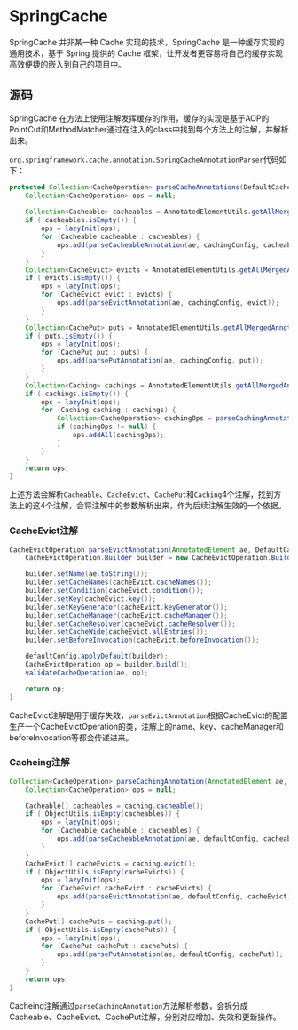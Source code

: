 # SpringCache

SpringCache 并非某一种 Cache 实现的技术，SpringCache 是一种缓存实现的通用技术，基于 Spring 提供的 Cache 框架，让开发者更容易将自己的缓存实现高效便捷的嵌入到自己的项目中。

## 源码

SpringCache 在方法上使用注解发挥缓存的作用，缓存的实现是基于AOP的PointCut和MethodMatcher通过在注入的class中找到每个方法上的注解，并解析出来。

`org.springframework.cache.annotation.SpringCacheAnnotationParser`代码如下：
```java
protected Collection<CacheOperation> parseCacheAnnotations(DefaultCacheConfig cachingConfig, AnnotatedElement ae) {
    Collection<CacheOperation> ops = null;
 
    Collection<Cacheable> cacheables = AnnotatedElementUtils.getAllMergedAnnotations(ae, Cacheable.class);
    if (!cacheables.isEmpty()) {
        ops = lazyInit(ops);
        for (Cacheable cacheable : cacheables) {
            ops.add(parseCacheableAnnotation(ae, cachingConfig, cacheable));
        }
    }
    Collection<CacheEvict> evicts = AnnotatedElementUtils.getAllMergedAnnotations(ae, CacheEvict.class);
    if (!evicts.isEmpty()) {
        ops = lazyInit(ops);
        for (CacheEvict evict : evicts) {
            ops.add(parseEvictAnnotation(ae, cachingConfig, evict));
        }
    }
    Collection<CachePut> puts = AnnotatedElementUtils.getAllMergedAnnotations(ae, CachePut.class);
    if (!puts.isEmpty()) {
        ops = lazyInit(ops);
        for (CachePut put : puts) {
            ops.add(parsePutAnnotation(ae, cachingConfig, put));
        }
    }
    Collection<Caching> cachings = AnnotatedElementUtils.getAllMergedAnnotations(ae, Caching.class);
    if (!cachings.isEmpty()) {
        ops = lazyInit(ops);
        for (Caching caching : cachings) {
            Collection<CacheOperation> cachingOps = parseCachingAnnotation(ae, cachingConfig, caching);
            if (cachingOps != null) {
                ops.addAll(cachingOps);
            }
        }
    }
    return ops;
}
```

上述方法会解析`Cacheable`、`CacheEvict`、`CachePut`和`Caching`4个注解，找到方法上的这4个注解，会将注解中的参数解析出来，作为后续注解生效的一个依据。

### CacheEvict注解

```java
CacheEvictOperation parseEvictAnnotation(AnnotatedElement ae, DefaultCacheConfig defaultConfig, CacheEvict cacheEvict) {
    CacheEvictOperation.Builder builder = new CacheEvictOperation.Builder();

    builder.setName(ae.toString());
    builder.setCacheNames(cacheEvict.cacheNames());
    builder.setCondition(cacheEvict.condition());
    builder.setKey(cacheEvict.key());
    builder.setKeyGenerator(cacheEvict.keyGenerator());
    builder.setCacheManager(cacheEvict.cacheManager());
    builder.setCacheResolver(cacheEvict.cacheResolver());
    builder.setCacheWide(cacheEvict.allEntries());
    builder.setBeforeInvocation(cacheEvict.beforeInvocation());

    defaultConfig.applyDefault(builder);
    CacheEvictOperation op = builder.build();
    validateCacheOperation(ae, op);

    return op;
}
```

CacheEvict注解是用于缓存失效，`parseEvictAnnotation`根据CacheEvict的配置生产一个CacheEvictOperation的类，注解上的name、key、cacheManager和beforeInvocation等都会传递进来。

### Cacheing注解

```java
Collection<CacheOperation> parseCachingAnnotation(AnnotatedElement ae, DefaultCacheConfig defaultConfig, Caching caching) {
    Collection<CacheOperation> ops = null;

    Cacheable[] cacheables = caching.cacheable();
    if (!ObjectUtils.isEmpty(cacheables)) {
        ops = lazyInit(ops);
        for (Cacheable cacheable : cacheables) {
            ops.add(parseCacheableAnnotation(ae, defaultConfig, cacheable));
        }
    }
    CacheEvict[] cacheEvicts = caching.evict();
    if (!ObjectUtils.isEmpty(cacheEvicts)) {
        ops = lazyInit(ops);
        for (CacheEvict cacheEvict : cacheEvicts) {
            ops.add(parseEvictAnnotation(ae, defaultConfig, cacheEvict));
        }
    }
    CachePut[] cachePuts = caching.put();
    if (!ObjectUtils.isEmpty(cachePuts)) {
        ops = lazyInit(ops);
        for (CachePut cachePut : cachePuts) {
            ops.add(parsePutAnnotation(ae, defaultConfig, cachePut));
        }
    }
    return ops;
}
```

Cacheing注解通过`parseCachingAnnotation`方法解析参数，会拆分成Cacheable、CacheEvict、CachePut注解，分别对应增加、失效和更新操作。